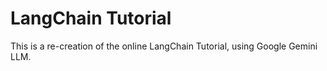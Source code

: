 # LangChain Tutorial
This is a re-creation of the online LangChain Tutorial, using Google Gemini LLM.